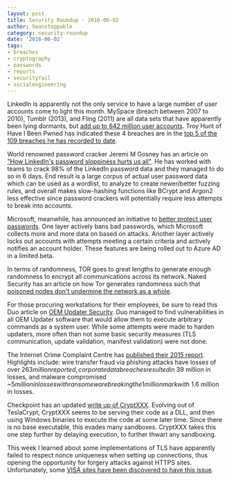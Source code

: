 ```yaml
---
layout: post
title: Security Roundup - 2016-06-02
author: Seanstoppable
category: security-roundup
date: '2016-06-02'
tags:
- breaches
- cryptography
- passwords
- reports
- securityfail
- socialengineering
---
```


LinkedIn is apparently not the only service to have a large number of user accounts come to light this month. MySpace (breach between 2007 to 2010), Tumblr (2013), and Fling (2011) are all data sets that have apparently been lying dormants, but [add up to 642 million user accounts](http://bit.ly/1VA6OT3). Troy Hunt of Have I Been Pwned has indicated these 4 breaches are in the [top 5 of the 109 breaches he has recorded to date](http://bit.ly/1Xm7Rrs). 

World renowned password cracker Jeremi M Gosney has an article on ["How LinkedIn's password sloppiness hurts us all"](http://bit.ly/1TMbrVt). He has worked with teams to crack 98% of the LinkedIn password data and they managed to do so in 6 days. End result is a large corpus of actual user password data which can be used as a wordlist, to analyze to create newer/better fuzzing rules, and overall makes slow-hashing functions like BCrypt and Argon2 less effective since password crackers will potentially require less attempts to break into accounts.

Microsoft, meanwhile, has announced an initiative to [better protect user passwords](http://bit.ly/1Uk7Yg8). One layer actively bans bad passwords, which Microsoft collects more and more data on based on attacks. Another layer actively locks out accounts with attempts meeting a certain criteria and actively notifies an account holder. These features are being rolled out to Azure AD in a limited beta.

In terms of randomness, TOR goes to great lengths to generate enough randomness to encrypt all communications across its network. Naked Security has an article on how Tor generates randomness such that [poisoned nodes don't undermine the network as a whole](http://bit.ly/20WaZbp).

For those procuring workstations for their employees, be sure to read this Duo article on [OEM Updater Security](http://duo.sc/1sQedlt). Duo managed to find vulnerabilities in all OEM Updater software that would allow them to execute arbitrary commands as a system user. While some attempts were made to harden updaters, more often than not some basic security measures (TLS communication, update validation, manifest validation) were not done.

The Internet Crime Complaint Centre has [published their 2015 report](http://1.usa.gov/1TYype5). Highlights include: wire transfer fraud via phishing attacks have losses of over $263 million reported, corporate data breaches resulted in ~$39 million in losses, and malware compromised ~$5 million in losses with ransomeware breaking the 1 million mark with ~$1.6 million in losses.

Checkpoint has an updated [write up of CryptXXX](http://bit.ly/1PoLcYo). Evolving out of TeslaCrypt, CryptXXX seems to be serving their code as a DLL, and then using Windows binaries to execute the code at some later time. Since there is no base executable, this evades many sandboxes. CryptXXX takes this one step further by delaying execution, to further thwart any sandboxing.

This week I learned about some implementations of TLS have apparently failed to respect nonce uniqueness when setting up connections, thus opening the opportunity for forgery attacks against HTTPS sites. Unfortunately, some [VISA sites have been discovered to have this issue](http://bit.ly/24lrsGX).

